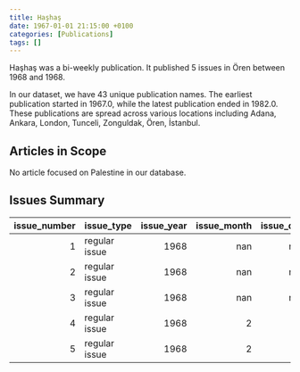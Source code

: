 ```yaml
---
title: Haşhaş
date: 1967-01-01 21:15:00 +0100
categories: [Publications]
tags: []
---
```


Haşhaş was a bi-weekly publication. It published 5 issues in Ören between 1968 and 1968.

In our dataset, we have 43 unique publication names. The earliest publication started in 1967.0, while the latest publication ended in 1982.0. These publications are spread across various locations including Adana, Ankara, London, Tunceli, Zonguldak, Ören, İstanbul.

## Articles in Scope

No article focused on Palestine in our database.

## Issues Summary

|   issue_number | issue_type    |   issue_year |   issue_month |   issue_day |
|---------------:|:--------------|-------------:|--------------:|------------:|
|              1 | regular issue |         1968 |           nan |         nan |
|              2 | regular issue |         1968 |           nan |         nan |
|              3 | regular issue |         1968 |           nan |         nan |
|              4 | regular issue |         1968 |             2 |           1 |
|              5 | regular issue |         1968 |             2 |          15 |